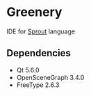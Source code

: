 # Greenery
IDE for [Sprout](https://github.com/krre/sprout) language

## Dependencies
- Qt 5.6.0
- OpenSceneGraph 3.4.0
- FreeType 2.6.3
